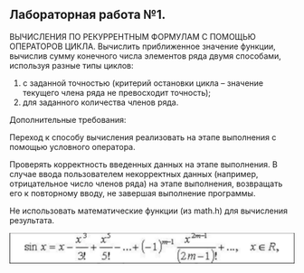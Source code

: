 ## Лабораторная работа №1.
ВЫЧИСЛЕНИЯ ПО РЕКУРРЕНТНЫМ ФОРМУЛАМ С ПОМОЩЬЮ ОПЕРАТОРОВ ЦИКЛА.
Вычислить приближенное значение функции, вычислив сумму конечного числа элементов ряда двумя способами, используя разные типы циклов: 

1) с заданной точностью (критерий остановки цикла – значение текущего члена ряда не превосходит точность);
2) для заданного количества членов ряда. 

Дополнительные требования:

Переход к способу вычисления реализовать на этапе выполнения с помощью условного оператора.

Проверять корректность введенных данных на этапе выполнения. В случае ввода пользователем некорректных данных (например, отрицательное число членов ряда) на этапе выполнения, возвращать его к повторному вводу, не завершая выполнение программы.

Не использовать математические функции (из math.h) для вычисления результата.

![My task](./task.png "task")